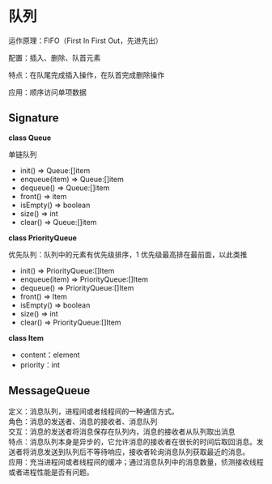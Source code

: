 # 队列

运作原理：FIFO（First In First Out，先进先出）

配置：插入、删除、队首元素

特点：在队尾完成插入操作，在队首完成删除操作

应用：顺序访问单项数据



## Signature

**class Queue**

单链队列

- init() => Queue:[]item
- enqueue(item) => Queue:[]item
- dequeue() => Queue:[]item
- front() => item
- isEmpty() => boolean
- size() => int
- clear() => Queue:[]item

**class PriorityQueue**

优先队列：队列中的元素有优先级排序，1 优先级最高排在最前面，以此类推

- init() => PriorityQueue:[]Item
- enqueue(item) => PriorityQueue:[]Item
- dequeue() => PriorityQueue:[]Item
- front() => Item
- isEmpty() => boolean
- size() => int
- clear() => PriorityQueue:[]Item

**class Item**

- content：element
- priority：int



## MessageQueue

定义：消息队列，进程间或者线程间的一种通信方式。<br>角色：消息的发送者、消息的接收者、消息队列<br>交互：消息的发送者将消息保存在队列内，消息的接收者从队列取出消息<br>特点：消息队列本身是异步的，它允许消息的接收者在很长的时间后取回消息。发送者将消息发送到队列后不等待响应，接收者轮询消息队列获取最近的消息。<br>应用：充当进程间或者线程间的缓冲；通过消息队列中的消息数量，侦测接收线程或者进程性能是否有问题。

